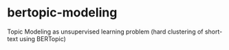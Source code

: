 # bertopic-modeling
Topic Modeling as unsupervised learning problem (hard clustering of short-text using BERTopic)
